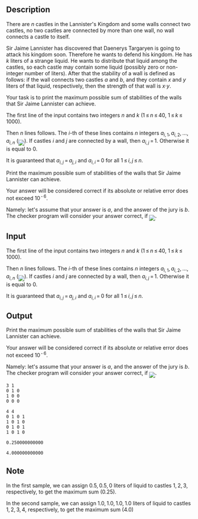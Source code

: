 ## Description

<div><p>There are <span class="tex-span"><i>n</i></span> castles in the Lannister's Kingdom and some walls connect two castles, no two castles are connected by more than one wall, no wall connects a castle to itself. </p><p>Sir Jaime Lannister has discovered that Daenerys Targaryen is going to attack his kingdom soon. Therefore he wants to defend his kingdom. He has <span class="tex-span"><i>k</i></span> liters of a strange liquid. He wants to distribute that liquid among the castles, so each castle may contain some liquid (possibly zero or non-integer number of liters). After that the stability of a wall is defined as follows: if the wall connects two castles <span class="tex-span"><i>a</i></span> and <span class="tex-span"><i>b</i></span>, and they contain <span class="tex-span"><i>x</i></span> and <span class="tex-span"><i>y</i></span> liters of that liquid, respectively, then the strength of that wall is <span class="tex-span"><i>x</i>·<i>y</i></span>.</p><p>Your task is to print the maximum possible sum of stabilities of the walls that Sir Jaime Lannister can achieve.</p></div><div class="input-specification"><p>The first line of the input contains two integers <span class="tex-span"><i>n</i></span> and <span class="tex-span"><i>k</i></span> (<span class="tex-span">1 ≤ <i>n</i> ≤ 40</span>, <span class="tex-span">1 ≤ <i>k</i> ≤ 1000</span>).</p><p>Then <span class="tex-span"><i>n</i></span> lines follows. The <span class="tex-span"><i>i</i></span>-th of these lines contains <span class="tex-span"><i>n</i></span> integers <span class="tex-span"><i>a</i><sub class="lower-index"><i>i</i>, 1</sub>, <i>a</i><sub class="lower-index"><i>i</i>, 2</sub>, ..., <i>a</i><sub class="lower-index"><i>i</i>, <i>n</i></sub></span> (<img align="middle" class="tex-formula" src="file://1uLlNRYT.png" style="max-width: 100.0%;max-height: 100.0%;">). If castles <span class="tex-span"><i>i</i></span> and <span class="tex-span"><i>j</i></span> are connected by a wall, then <span class="tex-span"><i>a</i><sub class="lower-index"><i>i</i>, <i>j</i></sub> = 1</span>. Otherwise it is equal to <span class="tex-span">0</span>.</p><p>It is guaranteed that <span class="tex-span"><i>a</i><sub class="lower-index"><i>i</i>, <i>j</i></sub> = <i>a</i><sub class="lower-index"><i>j</i>, <i>i</i></sub></span> and <span class="tex-span"><i>a</i><sub class="lower-index"><i>i</i>, <i>i</i></sub> = 0</span> for all <span class="tex-span">1 ≤ <i>i</i>, <i>j</i> ≤ <i>n</i></span>.</p></div><div class="output-specification"><p>Print the maximum possible sum of stabilities of the walls that Sir Jaime Lannister can achieve.</p><p>Your answer will be considered correct if its absolute or relative error does not exceed <span class="tex-span">10<sup class="upper-index"> - 6</sup></span>.</p><p>Namely: let's assume that your answer is <span class="tex-span"><i>a</i></span>, and the answer of the jury is <span class="tex-span"><i>b</i></span>. The checker program will consider your answer correct, if <img align="middle" class="tex-formula" src="file://8oiezQeK.png" style="max-width: 100.0%;max-height: 100.0%;">.</p></div>

## Input

<p>The first line of the input contains two integers <span class="tex-span"><i>n</i></span> and <span class="tex-span"><i>k</i></span> (<span class="tex-span">1 ≤ <i>n</i> ≤ 40</span>, <span class="tex-span">1 ≤ <i>k</i> ≤ 1000</span>).</p><p>Then <span class="tex-span"><i>n</i></span> lines follows. The <span class="tex-span"><i>i</i></span>-th of these lines contains <span class="tex-span"><i>n</i></span> integers <span class="tex-span"><i>a</i><sub class="lower-index"><i>i</i>, 1</sub>, <i>a</i><sub class="lower-index"><i>i</i>, 2</sub>, ..., <i>a</i><sub class="lower-index"><i>i</i>, <i>n</i></sub></span> (<img align="middle" class="tex-formula" src="file://1uLlNRYT.png" style="max-width: 100.0%;max-height: 100.0%;">). If castles <span class="tex-span"><i>i</i></span> and <span class="tex-span"><i>j</i></span> are connected by a wall, then <span class="tex-span"><i>a</i><sub class="lower-index"><i>i</i>, <i>j</i></sub> = 1</span>. Otherwise it is equal to <span class="tex-span">0</span>.</p><p>It is guaranteed that <span class="tex-span"><i>a</i><sub class="lower-index"><i>i</i>, <i>j</i></sub> = <i>a</i><sub class="lower-index"><i>j</i>, <i>i</i></sub></span> and <span class="tex-span"><i>a</i><sub class="lower-index"><i>i</i>, <i>i</i></sub> = 0</span> for all <span class="tex-span">1 ≤ <i>i</i>, <i>j</i> ≤ <i>n</i></span>.</p>

## Output

<p>Print the maximum possible sum of stabilities of the walls that Sir Jaime Lannister can achieve.</p><p>Your answer will be considered correct if its absolute or relative error does not exceed <span class="tex-span">10<sup class="upper-index"> - 6</sup></span>.</p><p>Namely: let's assume that your answer is <span class="tex-span"><i>a</i></span>, and the answer of the jury is <span class="tex-span"><i>b</i></span>. The checker program will consider your answer correct, if <img align="middle" class="tex-formula" src="file://8oiezQeK.png" style="max-width: 100.0%;max-height: 100.0%;">.</p>





```input1
3 1
0 1 0
1 0 0
0 0 0

```




```input2
4 4
0 1 0 1
1 0 1 0
0 1 0 1
1 0 1 0

```




```output1
0.250000000000

```




```output2
4.000000000000

```



## Note

<p>In the first sample, we can assign <span class="tex-span">0.5, 0.5, 0</span> liters of liquid to castles <span class="tex-span">1, 2, 3</span>, respectively, to get the maximum sum (<span class="tex-span">0.25</span>).</p><p>In the second sample, we can assign <span class="tex-span">1.0, 1.0, 1.0, 1.0</span> liters of liquid to castles <span class="tex-span">1, 2, 3, 4</span>, respectively, to get the maximum sum (<span class="tex-span">4.0</span>)</p>
